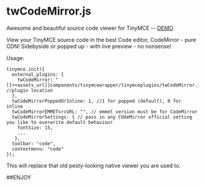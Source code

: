 # twCodeMirror.js
Awesome and beautiful source code viewer for TinyMCE -- <a href="http://www.leofec.com/modx-revolution/tinymce-floating-air-bubble-toolbar.html" target="_blank">DEMO</a>

View your TinyMCE source code in the best Code editor, CodeMirror - pure CDN!
Sidebyside or popped up - with live preview - no nonsense!

Usage:
```
tinymce.init({
  external_plugins: {
    twCodeMirror: "[[++assets_url]]components/tinymcewrapper/tinymceplugins/twCodeMirror.js", //plugin location
  },
  twCodeMirrorPoppedOrInline: 1, //1 for popped (default), 0 for inline
  twCodeMirrorEMMETsrcURL: "", // emmet version must be for CodeMirror
  twCodeMirrorSettings: { // pass in any COdeMirror official setting you like to overwrite default behaviour
    fontSize: 15,
    ...
   },
  toolbar: "code",
  contextmenu: "code"
});
```
This will replace that old pesty-looking native viewer you are used to.

##ENJOY

